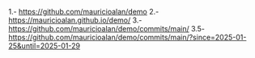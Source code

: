  1.- https://github.com/mauricioalan/demo
 2.- https://mauricioalan.github.io/demo/
 3.- https://github.com/mauricioalan/demo/commits/main/
 3.5- https://github.com/mauricioalan/demo/commits/main/?since=2025-01-25&until=2025-01-29